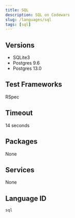 ```yaml
---
title: SQL
description: SQL on Codewars
slug: /languages/sql
tags: [sql]
---
```


## Versions

- SQLite3
- Postgres 9.6
- Postgres 13.0

## Test Frameworks

RSpec

## Timeout

14 seconds

## Packages

None 

## Services

None

## Language ID

`sql`
